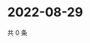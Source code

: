 # 2022-08-29

共 0 条

<!-- BEGIN WEIBO -->
<!-- 最后更新时间 Mon Aug 29 2022 20:34:10 GMT+0800 (China Standard Time) -->

<!-- END WEIBO -->
